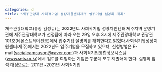 ```yaml
---
categories: d
title: "제주관광대 사회적기업 성장지원센터제주 입주기업 설명회 개최"
---
```

제주관광대학교(총장 김성규)는 2022년도 사회적기업 성장지원센터 제주지역 운영기관에 제주관광대학교가 선정됨에 따라 오는 29일 오후 3시에 제주관광대학교 관광관 101호(데몬스트레이션룸)에서 입주기업 설명회를 개최한다고 밝혔다.사회적기업성장지원센터(제주)에서는 2022년도 입주기업을 모집하고 있으며, 신청방법은 E-mail(socialcampuson@naver.com)과 사회적기업통합정보시스템(www.seis.or.kr)에서 입주를 희망하는 기업은 두군데 모두 제출해야 한다. 설명회 참석 대상으로는 2011년~2021년 사회적기업